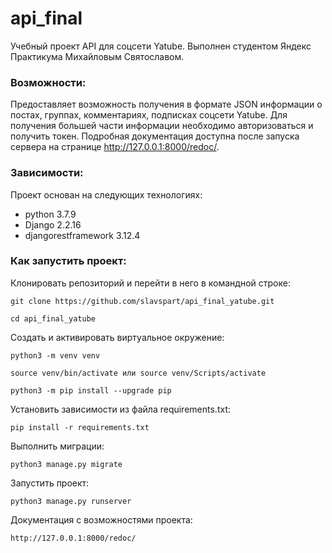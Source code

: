 # api_final
Учебный проект API для соцсети Yatube.
Выполнен студентом Яндекс Практикума Михайловым Святославом.

### Возможности:

Предоставляет возможность получения в формате JSON информации о постах, группах, комментариях, подписках соцсети Yatube. Для получения большей части информации необходимо авторизоваться и получить токен. Подробная документация доступна после запуска сервера на странице http://127.0.0.1:8000/redoc/.

### Зависимости:
Проект основан на следующих технологиях:
* python 3.7.9
* Django 2.2.16
* djangorestframework 3.12.4


### Как запустить проект:

Клонировать репозиторий и перейти в него в командной строке:

```
git clone https://github.com/slavspart/api_final_yatube.git
```

```
cd api_final_yatube
```

Cоздать и активировать виртуальное окружение:

```
python3 -m venv venv
```

```
source venv/bin/activate или source venv/Scripts/activate
```

```
python3 -m pip install --upgrade pip
```

Установить зависимости из файла requirements.txt:

```
pip install -r requirements.txt
```

Выполнить миграции:

```
python3 manage.py migrate
```

Запустить проект:

```
python3 manage.py runserver
```
Документация с возможностями проекта:
```
http://127.0.0.1:8000/redoc/
